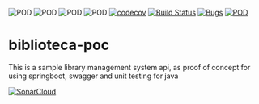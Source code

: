![POD](https://img.shields.io/badge/version-v1.0.0-yellow.svg) 
![POD](https://img.shields.io/badge/language-Java-blue.svg) 
![POD](https://img.shields.io/badge/platform-Ceiba-green.svg) 
![POD](https://img.shields.io/badge/license-MIT-lightgrey.svg)
[![codecov](https://codecov.io/gh/ricsys/biblioteca-poc/branch/master/graph/badge.svg?token=B2K7TCGQFM)](https://codecov.io/gh/ricsys/biblioteca-poc)
[![Build Status](https://travis-ci.com/ricsys/biblioteca-poc.svg?branch=master)](https://travis-ci.com/ricsys/biblioteca-poc)
[![Bugs](https://sonarcloud.io/api/project_badges/measure?project=ricsys_biblioteca-poc&metric=bugs)](https://sonarcloud.io/dashboard?id=ricsys_biblioteca-poc)
[![POD](https://img.shields.io/badge/%E2%86%91_Deploy_to-Heroku-7056bf.svg)](https://ceiba-biblioteca.herokuapp.com/swagger-ui.html)

# biblioteca-poc

This is a sample library management system api, as proof of concept for using springboot, swagger and unit testing for java

[![SonarCloud](https://sonarcloud.io/images/project_badges/sonarcloud-black.svg)](https://sonarcloud.io/dashboard?id=ricsys_biblioteca-poc)

